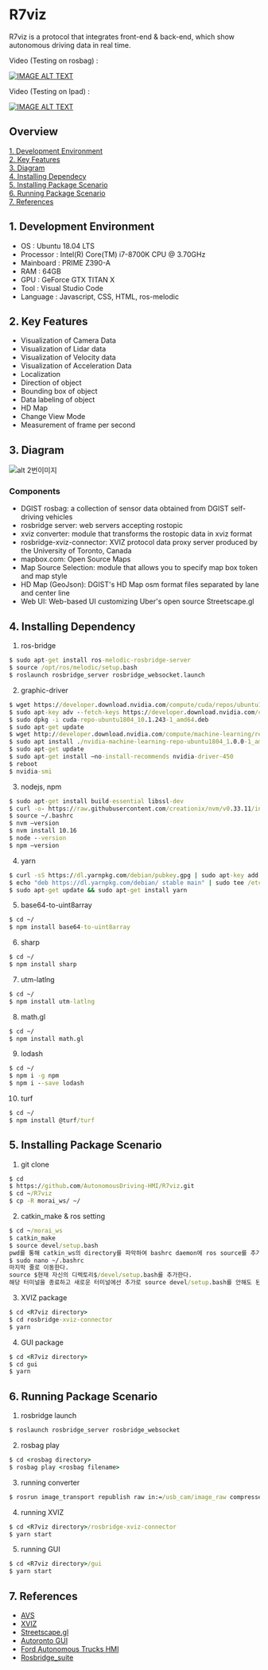 # R7viz
R7viz is a protocol that integrates front-end & back-end, which show autonomous driving data in real time.
  
Video (Testing on rosbag) :  
  
[![IMAGE ALT TEXT](/photo/r7viz_capture.PNG)](http://www.youtube.com/watch?v=P9XaBmR8r5Q "Click to play on Youtube Video")
  
Video (Testing on Ipad) :  
  
[![IMAGE ALT TEXT](/photo/ipad_capture.PNG )](http://www.youtube.com/watch?v=iMz-QFy0sWc "Click to play on Youtube Video")


## Overview 
[1. Development Environment](#1)  
[2. Key Features](#2)  
[3. Diagram](#3)  
[4. Installing Dependecy](#4)  
[5. Installing Package Scenario](#5)  
[6. Running Package Scenario](#6)  
[7. References](#7)

## 1. Development Environment <a id="1"></a>
- OS : Ubuntu 18.04 LTS
- Processor : Intel(R) Core(TM) i7-8700K CPU @ 3.70GHz
- Mainboard : PRIME Z390-A
- RAM : 64GB
- GPU : GeForce GTX TITAN X
- Tool : Visual Studio Code
- Language : Javascript, CSS, HTML, ros-melodic
  
## 2. Key Features <a id="2"></a>
- Visualization of Camera Data
- Visualization of Lidar data
- Visualization of Velocity data
- Visualization of Acceleration Data
- Localization
- Direction of object
- Bounding box of object
- Data labeling of object
- HD Map
- Change View Mode
- Measurement of frame per second

## 3. Diagram <a id="3"></a>
  
![alt 2번이미지](/photo/diagram_r7viz.png)
  
### Components
- DGIST rosbag: a collection of sensor data obtained from DGIST self-driving vehicles
- rosbridge server: web servers accepting rostopic
- xviz converter: module that transforms the rostopic data in xviz format
- rosbridge-xviz-connector: XVIZ protocol data proxy server produced by the University of Toronto, Canada
- mapbox.com: Open Source Maps
- Map Source Selection: module that allows you to specify map box token and map style
- HD Map (GeoJson): DGIST's HD Map osm format files separated by lane and center line
- Web UI: Web-based UI customizing Uber's open source Streetscape.gl
  
## 4. Installing Dependency <a id="4"></a>
1) ros-bridge
```cmd
$ sudo apt-get install ros-melodic-rosbridge-server
$ source /opt/ros/melodic/setup.bash
$ roslaunch rosbridge_server rosbridge_websocket.launch
```
2) graphic-driver
```cmd
$ wget https://developer.download.nvidia.com/compute/cuda/repos/ubuntu1804/x86_64/cuda-repo-ubuntu1804_10.1.243-1_amd64.deb
$ sudo apt-key adv --fetch-keys https://developer.download.nvidia.com/compute/cuda/repos/ubuntu1804/x86_64/7fa2af80.pub
$ sudo dpkg -i cuda-repo-ubuntu1804_10.1.243-1_amd64.deb
$ sudo apt-get update   
$ wget http://developer.download.nvidia.com/compute/machine-learning/repos/ubuntu1804/x86_64/nvidia-machine-learning-repo-ubuntu1804_1.0.0-1_amd64.deb
$ sudo apt install ./nvidia-machine-learning-repo-ubuntu1804_1.0.0-1_amd64.deb
$ sudo apt-get update
$ sudo apt-get install —no-install-recommends nvidia-driver-450
$ reboot
$ nvidia-smi
```
3) nodejs, npm
```cmd
$ sudo apt-get install build-essential libssl-dev
$ curl -o- https://raw.githubusercontent.com/creationix/nvm/v0.33.11/install.sh | bash
$ source ~/.bashrc
$ nvm —version
$ nvm install 10.16
$ node --version
$ npm —version
```
4) yarn
```cmd
$ curl -sS https://dl.yarnpkg.com/debian/pubkey.gpg | sudo apt-key add -
$ echo "deb https://dl.yarnpkg.com/debian/ stable main" | sudo tee /etc/apt/sources.list.d/yarn.list
$ sudo apt-get update && sudo apt-get install yarn
```
5) base64-to-uint8array
```cmd
$ cd ~/
$ npm install base64-to-uint8array
```
6) sharp
```cmd
$ cd ~/
$ npm install sharp
```
7) utm-latlng
```cmd
$ cd ~/
$ npm install utm-latlng
```
8) math.gl
```cmd
$ cd ~/
$ npm install math.gl
```
9) lodash
```cmd
$ cd ~/
$ npm i -g npm
$ npm i --save lodash
```
10) turf
```cmd
$ cd ~/
$ npm install @turf/turf
```
  
## 5. Installing Package Scenario <a id="5"></a>
1) git clone
```cmd
$ cd
$ https://github.com/AutonomousDriving-HMI/R7viz.git
$ cd ~/R7viz
$ cp -R morai_ws/ ~/
```
2) catkin_make & ros setting
```cmd
$ cd ~/morai_ws
$ catkin_make
$ source devel/setup.bash
pwd를 통해 catkin_ws의 directory를 파악하여 bashrc daemon에 ros source를 추가한다.
$ sudo nano ~/.bashrc
마지막 줄로 이동한다.
source $현재 자신의 디렉토리$/devel/setup.bash를 추가한다.
해당 터미널을 종료하고 새로운 터미널에선 추가로 source devel/setup.bash를 안해도 된다.
```
3) XVIZ package
```cmd
$ cd <R7viz directory>
$ cd rosbridge-xviz-connector
$ yarn
```
4) GUI package
```cmd
$ cd <R7viz directory>
$ cd gui
$ yarn
```
## 6. Running Package Scenario <a id="6"></a>
1) rosbridge launch
```cmd
$ roslaunch rosbridge_server rosbridge_websocket
```
2) rosbag play
```cmd
$ cd <rosbag directory>
$ rosbag play <rosbag filename>
```
3) running converter 
```cmd
$ rosrun image_transport republish raw in:=/usb_cam/image_raw compressed out:=/usb_cam/image_compressed
```
4) running XVIZ
```cmd
$ cd <R7viz directory>/rosbridge-xviz-connector
$ yarn start
```
5) running GUI
```cmd
$ cd <R7viz directory>/gui
$ yarn start
```
  
## 7. References <a id="7"></a>
- [AVS](https://avs.auto)
- [XVIZ](https://github.com/uber/xviz)
- [Streetscape.gl](https://github.com/uber/streetscape.gl)
- [Autoronto GUI](https://github.com/leonzz/argus-autoronto)
- [Ford Autonomous Trucks HMI](https://github.com/aliekingurgen/ford-autonomous-vehicles-hmi)
- [Rosbridge_suite](https://github.com/RobotWebTools/rosbridge_suite)
